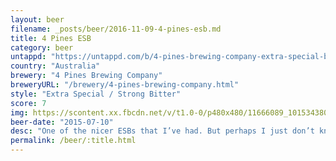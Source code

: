 ```yaml
---
layout: beer
filename: _posts/beer/2016-11-09-4-pines-esb.md
title: 4 Pines ESB
category: beer
untappd: "https://untappd.com/b/4-pines-brewing-company-extra-special-bitter/23622"
country: "Australia"
brewery: "4 Pines Brewing Company"
breweryURL: "/brewery/4-pines-brewing-company.html"
style: "Extra Special / Strong Bitter"
score: 7
img: https://scontent.xx.fbcdn.net/v/t1.0-0/p480x480/11666089_10153438038438745_5192310955658972737_n.jpg?oh=79fd7e6f9fc7ff9c43aa9425b3070b6c&oe=59BD16B4
beer-date: "2015-07-10"
desc: "One of the nicer ESBs that I’ve had. But perhaps I just don’t know what an ESB is supposed to taste like"
permalink: /beer/:title.html
---
```

